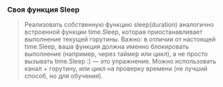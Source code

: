 ### Своя функция Sleep
> Реализовать собственную функцию sleep(duration) аналогично встроенной функции time.Sleep, которая приостанавливает выполнение текущей горутины.
> Важно: в отличии от настоящей time.Sleep, ваша функция должна именно блокировать выполнение (например, через таймер или цикл), а не просто вызывать time.Sleep :) — это упражнение.
> Можно использовать канал + горутину, или цикл на проверку времени (не лучший способ, но для обучения).